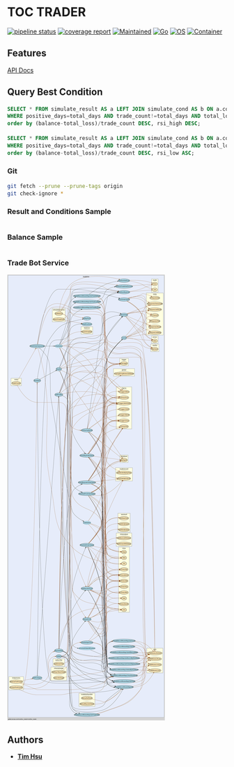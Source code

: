 # TOC TRADER

[![pipeline status](https://gitlab.tocraw.com/root/toc_trader/badges/main/pipeline.svg)](https://gitlab.tocraw.com/root/toc_trader/-/commits/main)
[![coverage report](https://gitlab.tocraw.com/root/toc_trader/badges/main/coverage.svg)](https://gitlab.tocraw.com/root/toc_trader/-/commits/main)
[![Maintained](https://img.shields.io/badge/Maintained-yes-green)](https://gitlab.tocraw.com/root/toc_trader)
[![Go](https://img.shields.io/badge/Go-1.17.2-blue?logo=go&logoColor=blue)](https://golang.org)
[![OS](https://img.shields.io/badge/OS-Linux-orange?logo=linux&logoColor=orange)](https://www.linux.org/)
[![Container](https://img.shields.io/badge/Container-Docker-blue?logo=docker&logoColor=blue)](https://www.docker.com/)

## Features

[API Docs](http://toc-trader.tocraw.com:6670/swagger/index.html)

## Query Best Condition

```sql
SELECT * FROM simulate_result AS a LEFT JOIN simulate_cond AS b ON a.cond_id=b.id
WHERE positive_days=total_days AND trade_count!=total_days AND total_loss<balance AND forward_balance!=0
order by (balance-total_loss)/trade_count DESC, rsi_high DESC;

SELECT * FROM simulate_result AS a LEFT JOIN simulate_cond AS b ON a.cond_id=b.id
WHERE positive_days=total_days AND trade_count!=total_days AND total_loss<balance AND reverse_balance!=0
order by (balance-total_loss)/trade_count DESC, rsi_low ASC;
```

### Git

```sh
git fetch --prune --prune-tags origin
git check-ignore *
```

### Result and Conditions Sample

```json
```

### Balance Sample

```json
```

### Trade Bot Service

![callvis](./assets/callvis.svg "callvis")

## Authors

- [**Tim Hsu**](https://gitlab.tocraw.com/root)
